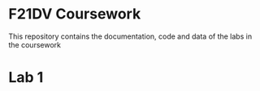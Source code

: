 # F21DV Coursework

This repository contains the documentation, code and data of the labs in the coursework
# Lab 1
